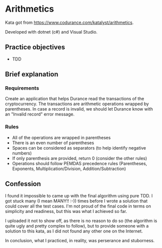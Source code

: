 # Arithmetics
Kata got from https://www.codurance.com/katalyst/arithmetics.

Developed with dotnet (c#) and Visual Studio.

## Practice objectives
- TDD

## Brief explanation
### Requirements
Create an application that helps Durance read the transactions of the cryptocurrency.
The transactions are arithmetic operations wrapped by parentheses. In case a record is invalid, we should let Durance know with an "Invalid record" error message.

### Rules
- All of the operations are wrapped in parentheses
- There is an even number of parentheses
- Spaces can be considered as separators (to help identify negative numbers)
- If only parenthesis are provided, return 0 (consider the other rules)
- Operations should follow PEMDAS precedence rules (Parentheses, Exponents, Multiplication/Division, Addition/Subtraction)

## Confession
I found it impossible to came up with the final algorithm using pure TDD. I got stuck many (I mean MANY!! :-)) times before I wrote a solution that could cover all the test cases. I'm not proud of the final code in terms on simplicity and readiness, but this was what I achieved so far.

I uploaded it not to show off, as there is no reason to do so (the algorithm is quite ugly and pretty complex to follow), but to provide someone with a solution to this kata, as I did not found any other one on the Internet.

In conclusion, what I practiced, in reality, was perserance and stuborness.